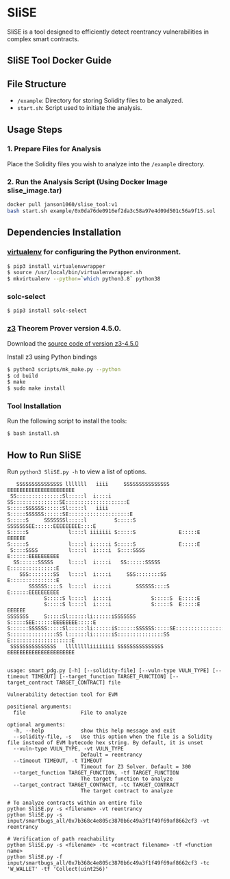 # SliSE

SliSE is a tool designed to efficiently detect reentrancy vulnerabilities in complex smart contracts.

## SliSE Tool Docker Guide


## File Structure

- `/example`: Directory for storing Solidity files to be analyzed.
- `start.sh`: Script used to initiate the analysis.

## Usage Steps

### 1. Prepare Files for Analysis

Place the Solidity files you wish to analyze into the `/example` directory.

### 2. Run the Analysis Script (Using Docker Image slise_image.tar)

```bash
docker pull janson1060/slise_tool:v1
bash start.sh example/0x0da76de0916ef2da3c58a97e4d09d501c56a9f15.sol
```


## Dependencies Installation

### [virtualenv](https://virtualenvwrapper.readthedocs.io/en/latest/) for configuring the Python environment.

```bash
$ pip3 install virtualenvwrapper
$ source /usr/local/bin/virtualenvwrapper.sh
$ mkvirtualenv --python=`which python3.8` python38
```

### solc-select
```bash
$ pip3 install solc-select
```

### [z3](https://github.com/Z3Prover/z3/releases) Theorem Prover version 4.5.0.

Download the [source code of version z3-4.5.0](https://github.com/Z3Prover/z3/releases/tag/z3-4.5.0)

Install z3 using Python bindings

```bash
$ python3 scripts/mk_make.py --python
$ cd build
$ make
$ sudo make install
```

### Tool Installation
Run the following script to install the tools:
```bash
$ bash install.sh
```

## How to Run SliSE

Run ```python3 SliSE.py -h``` to view a list of options.

```plaintext
   SSSSSSSSSSSSSSS lllllll   iiii     SSSSSSSSSSSSSSS EEEEEEEEEEEEEEEEEEEEEE
 SS:::::::::::::::Sl:::::l  i::::i  SS:::::::::::::::SE::::::::::::::::::::E
S:::::SSSSSS::::::Sl:::::l   iiii  S:::::SSSSSS::::::SE::::::::::::::::::::E
S:::::S     SSSSSSSl:::::l         S:::::S     SSSSSSSEE::::::EEEEEEEEE::::E
S:::::S             l::::l iiiiiii S:::::S              E:::::E       EEEEEE
S:::::S             l::::l i:::::i S:::::S              E:::::E             
 S::::SSSS          l::::l  i::::i  S::::SSSS           E::::::EEEEEEEEEE   
  SS::::::SSSSS     l::::l  i::::i   SS::::::SSSSS      E:::::::::::::::E   
    SSS::::::::SS   l::::l  i::::i     SSS::::::::SS    E:::::::::::::::E   
       SSSSSS::::S  l::::l  i::::i        SSSSSS::::S   E::::::EEEEEEEEEE   
            S:::::S l::::l  i::::i             S:::::S  E:::::E             
            S:::::S l::::l  i::::i             S:::::S  E:::::E       EEEEEE
SSSSSSS     S:::::Sl::::::li::::::iSSSSSSS     S:::::SEE::::::EEEEEEEE:::::E
S::::::SSSSSS:::::Sl::::::li::::::iS::::::SSSSSS:::::SE::::::::::::::::::::E
S:::::::::::::::SS l::::::li::::::iS:::::::::::::::SS E::::::::::::::::::::E
 SSSSSSSSSSSSSSS   lllllllliiiiiiii SSSSSSSSSSSSSSS   EEEEEEEEEEEEEEEEEEEEEE
                                                                            

usage: smart_pdg.py [-h] [--solidity-file] [--vuln-type VULN_TYPE] [--timeout TIMEOUT] [--target_function TARGET_FUNCTION] [--target_contract TARGET_CONTRACT] file

Vulnerability detection tool for EVM

positional arguments:
  file                  File to analyze

optional arguments:
  -h, --help            show this help message and exit
  --solidity-file, -s   Use this option when the file is a Solidity file instead of EVM bytecode hex string. By default, it is unset
  --vuln-type VULN_TYPE, -vt VULN_TYPE
                        Default = reentrancy
  --timeout TIMEOUT, -t TIMEOUT
                        Timeout for Z3 Solver. Default = 300
  --target_function TARGET_FUNCTION, -tf TARGET_FUNCTION
                        The target function to analyze
  --target_contract TARGET_CONTRACT, -tc TARGET_CONTRACT
                        The target contract to analyze
```

```plaintext
# To analyze contracts within an entire file
python SliSE.py -s <filename> -vt reentrancy
python SliSE.py -s input/smartbugs_all/0x7b368c4e805c3870b6c49a3f1f49f69af8662cf3 -vt reentrancy

# Verification of path reachability
python SliSE.py -s <filename> -tc <contract filename> -tf <function name>
python SliSE.py -f input/smartbugs_all/0x7b368c4e805c3870b6c49a3f1f49f69af8662cf3 -tc 'W_WALLET' -tf 'Collect(uint256)'
```
